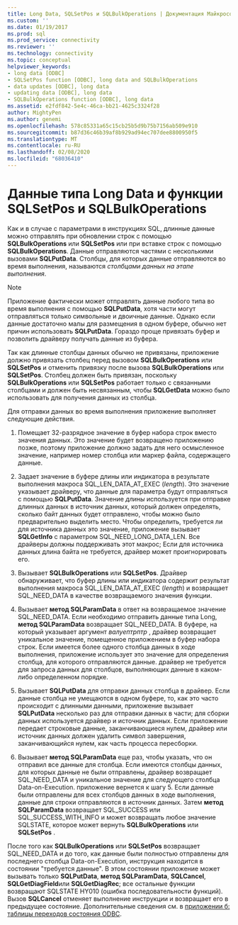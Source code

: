 ```yaml
---
title: Long Data, SQLSetPos и SQLBulkOperations | Документация Майкрософт
ms.custom: ''
ms.date: 01/19/2017
ms.prod: sql
ms.prod_service: connectivity
ms.reviewer: ''
ms.technology: connectivity
ms.topic: conceptual
helpviewer_keywords:
- long data [ODBC]
- SQLSetPos function [ODBC], long data and SQLBulkOperations
- data updates [ODBC], long data
- updating data [ODBC], long data
- SQLBulkOperations function [ODBC], long data
ms.assetid: e2fdf842-5e4c-46ca-bb21-4625c3324f28
author: MightyPen
ms.author: genemi
ms.openlocfilehash: 578c85331a65c15cb25b5d9b75b7156ab509e910
ms.sourcegitcommit: b87d36c46b39af8b929ad94ec707dee8800950f5
ms.translationtype: MT
ms.contentlocale: ru-RU
ms.lasthandoff: 02/08/2020
ms.locfileid: "68036410"
---
```

# <a name="long-data-and-sqlsetpos-and-sqlbulkoperations"></a>Данные типа Long Data и функции SQLSetPos и SQLBulkOperations
Как и в случае с параметрами в инструкциях SQL, длинные данные можно отправлять при обновлении строк с помощью **SQLBulkOperations** или **SQLSetPos** или при вставке строк с помощью **SQLBulkOperations**. Данные отправляются частями с несколькими вызовами **SQLPutData**. Столбцы, для которых данные отправляются во время выполнения, называются *столбцами данных на этапе выполнения*.  
  
> [!NOTE]  
>  Приложение фактически может отправлять данные любого типа во время выполнения с помощью **SQLPutData**, хотя части могут отправляться только символьные и двоичные данные. Однако если данные достаточно малы для размещения в одном буфере, обычно нет причин использовать **SQLPutData**. Гораздо проще привязать буфер и позволить драйверу получать данные из буфера.  
  
 Так как длинные столбцы данных обычно не привязаны, приложение должно привязать столбец перед вызовом **SQLBulkOperations** или **SQLSetPos** и отменить привязку после вызова **SQLBulkOperations** или **SQLSetPos**. Столбец должен быть привязан, поскольку **SQLBulkOperations** или **SQLSetPos** работает только с связанными столбцами и должен быть несвязанным, чтобы **SQLGetData** можно было использовать для получения данных из столбца.  
  
 Для отправки данных во время выполнения приложение выполняет следующие действия.  
  
1.  Помещает 32-разрядное значение в буфер набора строк вместо значения данных. Это значение будет возвращено приложению позже, поэтому приложение должно задать для него осмысленное значение, например номер столбца или маркер файла, содержащего данные.  
  
2.  Задает значение в буфере длины или индикатора в результате выполнения макроса SQL_LEN_DATA_AT_EXEC (*length*). Это значение указывает драйверу, что данные для параметра будут отправляться с помощью **SQLPutData**. Значение *длины* используется при отправке длинных данных в источник данных, который должен определять, сколько байт данных будет отправлено, чтобы можно было предварительно выделить место. Чтобы определить, требуется ли для источника данных это значение, приложение вызывает **SQLGetInfo** с параметром SQL_NEED_LONG_DATA_LEN. Все драйверы должны поддерживать этот макрос; Если для источника данных длина байта не требуется, драйвер может проигнорировать его.  
  
3.  Вызывает **SQLBulkOperations** или **SQLSetPos**. Драйвер обнаруживает, что буфер длины или индикатора содержит результат выполнения макроса SQL_LEN_DATA_AT_EXEC (*length*) и возвращает SQL_NEED_DATA в качестве возвращаемого значения функции.  
  
4.  Вызывает **метод SQLParamData** в ответ на возвращаемое значение SQL_NEED_DATA. Если необходимо отправить данные типа Long, **метод SQLParamData** возвращает SQL_NEED_DATA. В буфере, на который указывает аргумент *валуептрптр* , драйвер возвращает уникальное значение, помещенное приложением в буфер набора строк. Если имеется более одного столбца данных в ходе выполнения, приложение использует это значение для определения столбца, для которого отправляются данные. драйвер не требуется для запроса данных для столбцов, выполняющих данные в каком-либо определенном порядке.  
  
5.  Вызывает **SQLPutData** для отправки данных столбца в драйвер. Если данные столбца не умещаются в одном буфере, то, как это часто происходит с длинными данными, приложение вызывает **SQLPutData** несколько раз для отправки данных в части; для сборки данных используется драйвер и источник данных. Если приложение передает строковые данные, заканчивающиеся нулем, драйвер или источник данных должен удалить символ завершения, заканчивающийся нулем, как часть процесса пересборки.  
  
6.  Вызывает **метод SQLParamData** еще раз, чтобы указать, что он отправил все данные для столбца. Если имеются столбцы данных, для которых данные не были отправлены, драйвер возвращает SQL_NEED_DATA и уникальное значение для следующего столбца Data-on-Execution. приложение вернется к шагу 5. Если данные были отправлены для всех столбцов данных в ходе выполнения, данные для строки отправляются в источник данных. Затем **метод SQLParamData** возвращает SQL_SUCCESS или SQL_SUCCESS_WITH_INFO и может возвращать любое значение SQLSTATE, которое может вернуть **SQLBulkOperations** или **SQLSetPos** .  
  
 После того как **SQLBulkOperations** или **SQLSetPos** возвращает SQL_NEED_DATA и до того, как данные были полностью отправлены для последнего столбца Data-on-Execution, инструкция находится в состоянии "требуется данные". В этом состоянии приложение может вызывать только **SQLPutData**, **метод SQLParamData**, **SQLCancel**, **SQLGetDiagField**или **SQLGetDiagRec**; все остальные функции возвращают SQLSTATE HY010 (ошибка последовательности функций). Вызов **SQLCancel** отменяет выполнение инструкции и возвращает его в предыдущее состояние. Дополнительные сведения см. в [приложении б: таблицы переходов состояния ODBC](../../../odbc/reference/appendixes/appendix-b-odbc-state-transition-tables.md).
